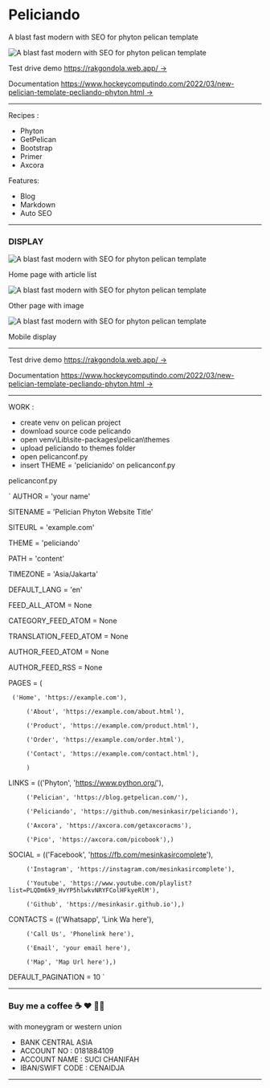 # Peliciando

A blast fast modern with SEO for phyton pelican template

![A blast fast modern with SEO for phyton pelican template](peliciando.jpg)

Test drive demo [https://rakgondola.web.app/ →](https://rakgondola.web.app/)

Documentation [https://www.hockeycomputindo.com/2022/03/new-pelician-template-pecliando-phyton.html →](https://www.hockeycomputindo.com/2022/03/new-pelician-template-pecliando-phyton.html)

------------------------------------

Recipes :
+ Phyton
+ GetPelican
+ Bootstrap
+ Primer
+ Axcora

Features: 
+ Blog
+ Markdown
+ Auto SEO

--------------------------------------

### DISPLAY

![A blast fast modern with SEO for phyton pelican template](home.png)

Home page with article list

![A blast fast modern with SEO for phyton pelican template](page.png)

Other page with image

![A blast fast modern with SEO for phyton pelican template](mobile.png)

Mobile display


------------------------


Test drive demo [https://rakgondola.web.app/ →](https://rakgondola.web.app/)

Documentation [https://www.hockeycomputindo.com/2022/03/new-pelician-template-pecliando-phyton.html →](https://www.hockeycomputindo.com/2022/03/new-pelician-template-pecliando-phyton.html)

-------------------------------

WORK :
+ create venv on pelican project
+ download source code pelicando
+ open venv\Lib\site-packages\pelican\themes
+ upload peliciando to themes folder
+ open pelicanconf.py
+ insert THEME = 'pelicianido' on pelicanconf.py

pelicanconf.py

`
AUTHOR = 'your name'

SITENAME = 'Pelician Phyton Website Title'

SITEURL = 'example.com'

THEME = 'peliciando'

PATH = 'content'

TIMEZONE = 'Asia/Jakarta'

DEFAULT_LANG = 'en'

FEED_ALL_ATOM = None

CATEGORY_FEED_ATOM = None

TRANSLATION_FEED_ATOM = None

AUTHOR_FEED_ATOM = None

AUTHOR_FEED_RSS = None

PAGES = (

	 ('Home', 'https://example.com'),

         ('About', 'https://example.com/about.html'),

         ('Product', 'https://example.com/product.html'),

         ('Order', 'https://example.com/order.html'),

         ('Contact', 'https://example.com/contact.html'),

		 )



LINKS = (('Phyton', 'https://www.python.org/'),

         ('Pelician', 'https://blog.getpelican.com/'),

         ('Peliciando', 'https://github.com/mesinkasir/peliciando'),

         ('Axcora', 'https://axcora.com/getaxcoracms'),

         ('Pico', 'https://axcora.com/picobook'),)



SOCIAL =  (('Facebook', 'https://fb.com/mesinkasircomplete'),

         ('Instagram', 'https://instagram.com/mesinkasircomplete'),

         ('Youtube', 'https://www.youtube.com/playlist?list=PLQDm6k9_HvYP5hlwkvNRYFColHFkyeRlM'),

         ('Github', 'https://mesinkasir.github.io'),)



CONTACTS = (('Whatsapp', 'Link Wa here'),

         ('Call Us', 'Phonelink here'),

         ('Email', 'your email here'),

         ('Map', 'Map Url here'),)


DEFAULT_PAGINATION = 10
`


--------------------------------------------------------------------------------------------------------------------

### Buy me a coffee ☕️ ❤️  ✌🏻 

with moneygram or western union

+ BANK CENTRAL ASIA
+ ACCOUNT NO : 0181884109
+ ACCOUNT NAME : SUCI CHANIFAH
+ IBAN/SWIFT CODE : CENAIDJA

--------------------------------------------------------------------------------------------------------------------


